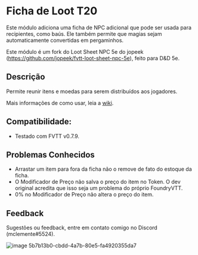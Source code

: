 # Ficha de Loot T20

Este módulo adiciona uma ficha de NPC adicional que pode ser usada para recipientes, como baús. Ele também permite que magias sejam automaticamente convertidas em pergaminhos.

Este módulo é um fork do Loot Sheet NPC 5e do jopeek (https://github.com/jopeek/fvtt-loot-sheet-npc-5e), feito para D&D 5e.

## Descrição
Permite reunir itens e moedas para serem distribuídos aos jogadores.

Mais informações de como usar, leia a [wiki](https://github.com/mclemente/fvtt-ficha-loot-t20/wiki).

## Compatibilidade:
- Testado com FVTT v0.7.9.

## Problemas Conhecidos
- Arrastar um item para fora da ficha não o remove de fato do estoque da ficha.
- O Modificador de Preço não salva o preço do item no Token. O dev original acredita que isso seja um problema do próprio FoundryVTT. 
- 0% no Modificador de Preço não altera o preço do item.

## Feedback
Sugestões ou feedback, entre em contato comigo no Discord (mclemente#5524).

![image](https://cdn.awsli.com.br/950/950939/arquivos/PIX.png) 5b7b13b0-cbdd-4a7b-80e5-fa4920355da7
